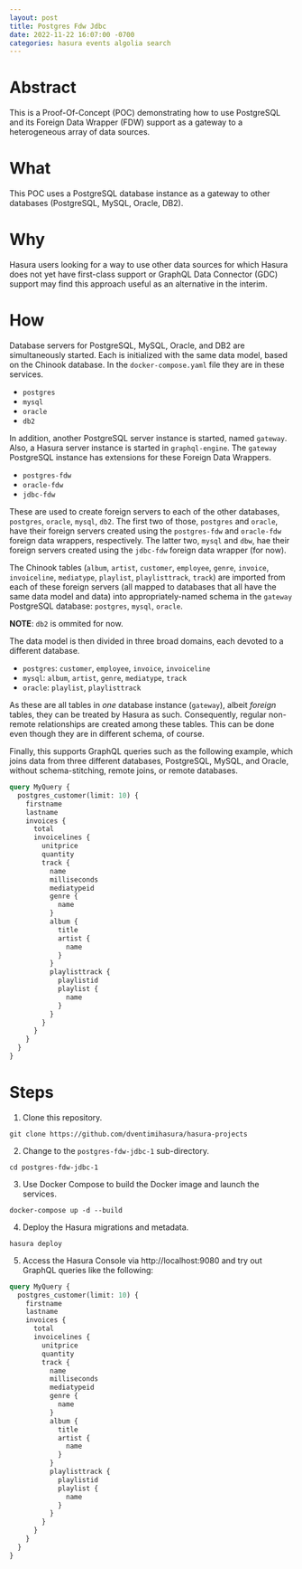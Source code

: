 ```yaml
---
layout: post
title: Postgres Fdw Jdbc
date: 2022-11-22 16:07:00 -0700
categories: hasura events algolia search
---
```

# Abstract #

This is a Proof-Of-Concept (POC) demonstrating how to use PostgreSQL
and its Foreign Data Wrapper (FDW) support as a gateway to a
heterogeneous array of data sources. 

# What #

This POC uses a PostgreSQL database instance as a gateway to other
databases (PostgreSQL, MySQL, Oracle, DB2).

# Why #

Hasura users looking for a way to use other data sources for which
Hasura does not yet have first-class support or GraphQL Data Connector
(GDC) support may find this approach useful as an alternative in the
interim. 

# How #

Database servers for PostgreSQL, MySQL, Oracle, and DB2 are
simultaneously started.  Each is initialized with the same data model,
based on the Chinook database.  In the `docker-compose.yaml` file they
are in these services.

  * `postgres`
  * `mysql`
  * `oracle`
  * `db2`
  
In addition, another PostgreSQL server instance is started, named
`gateway`.  Also, a Hasura server instance is started in
`graphql-engine`.  The `gateway` PostgreSQL instance has extensions
for these Foreign Data Wrappers.

  * `postgres-fdw`
  * `oracle-fdw`
  * `jdbc-fdw`

These are used to create foreign servers to each of the other
databases, `postgres`, `oracle`, `mysql`, `db2`.  The first two of
those, `postgres` and `oracle`, have their foreign servers created
using the `postgres-fdw` and `oracle-fdw` foreign data wrappers,
respectively.  The latter two, `mysql` and `dbw`, hae their foreign
servers created using the `jdbc-fdw` foreign data wrapper (for now).

The Chinook tables (`album`, `artist`, `customer`, `employee`,
`genre`, `invoice`, `invoiceline`, `mediatype`, `playlist`,
`playlisttrack`, `track`) are imported from each of these foreign
servers (all mapped to databases that all have the same data model and
data) into appropriately-named schema in the `gateway` PostgreSQL
database:  `postgres`, `mysql`, `oracle`.

**NOTE**: `db2` is ommited for now.

The data model is then divided in three broad domains, each devoted to
a different database.

  * `postgres`:  `customer`, `employee`, `invoice`, `invoiceline`
  * `mysql`:  `album`, `artist`, `genre`, `mediatype`, `track`
  * `oracle`: `playlist`, `playlisttrack`
  
As these are all tables in *one* database instance (`gateway`), albeit
*foreign* tables, they can be treated by Hasura as such.
Consequently, regular non-remote relationships are created among these
tables.  This can be done even though they are in different schema, of
course.  

Finally, this supports GraphQL queries such as the following example,
which joins data from three different databases, PostgreSQL, MySQL,
and Oracle, without schema-stitching, remote joins, or remote
databases.  

```graphql
query MyQuery {
  postgres_customer(limit: 10) {
    firstname
    lastname
    invoices {
      total
      invoicelines {
        unitprice
        quantity
        track {
          name
          milliseconds
          mediatypeid
          genre {
            name
          }
          album {
            title
            artist {
              name
            }
          }
          playlisttrack {
            playlistid
            playlist {
              name
            }
          }
        }
      }
    }
  }
}
```


# Steps #

1. Clone this repository.

```shell
git clone https://github.com/dventimihasura/hasura-projects
```

2. Change to the `postgres-fdw-jdbc-1` sub-directory.

```shell
cd postgres-fdw-jdbc-1
```

3. Use Docker Compose to build the Docker image and launch the
   services.
   
```shell
docker-compose up -d --build
```

4. Deploy the Hasura migrations and metadata.

```shell
hasura deploy
```

5. Access the Hasura Console via http://localhost:9080 and try out
   GraphQL queries like the following:
   
```graphql
query MyQuery {
  postgres_customer(limit: 10) {
    firstname
    lastname
    invoices {
      total
      invoicelines {
        unitprice
        quantity
        track {
          name
          milliseconds
          mediatypeid
          genre {
            name
          }
          album {
            title
            artist {
              name
            }
          }
          playlisttrack {
            playlistid
            playlist {
              name
            }
          }
        }
      }
    }
  }
}
```

<!--  LocalWords:  FDW fdw jdbc cron TTL cd TODO env
 -->
